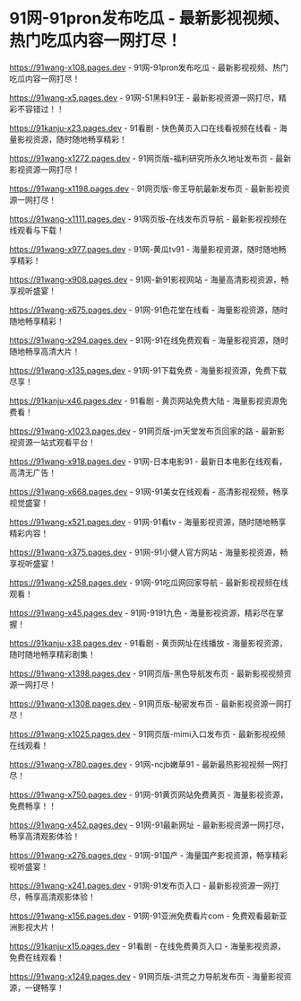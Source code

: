 # 91网-91pron发布吃瓜 - 最新影视视频、热门吃瓜内容一网打尽！
https://91wang-x108.pages.dev - 91网-91pron发布吃瓜 - 最新影视视频、热门吃瓜内容一网打尽！

https://91wang-x5.pages.dev - 91网-51黑料91王 - 最新影视资源一网打尽，精彩不容错过！！

https://91kanju-x23.pages.dev - 91看剧 - 快色黄页入口在线看视频在线看 - 海量影视资源，随时随地畅享精彩！

https://91wang-x1272.pages.dev - 91网页版-福利研究所永久地址发布页 - 最新影视资源一网打尽！

https://91wang-x1198.pages.dev - 91网页版-帝王导航最新发布页 - 最新影视资源一网打尽！

https://91wang-x1111.pages.dev - 91网页版-在线发布页导航 - 最新影视视频在线观看与下载！

https://91wang-x977.pages.dev - 91网-黄瓜tv91 - 海量影视资源，随时随地畅享精彩！

https://91wang-x908.pages.dev - 91网-新91影视网站 - 海量高清影视资源，畅享视听盛宴！

https://91wang-x675.pages.dev - 91网-91色花堂在线看 - 海量影视资源，随时随地畅享精彩！

https://91wang-x294.pages.dev - 91网-91在线免费观看 - 海量影视资源，随时随地畅享高清大片！

https://91wang-x135.pages.dev - 91网-91下载免费 - 海量影视资源，免费下载尽享！

https://91kanju-x46.pages.dev - 91看剧 - 黄页网站免费大陆 - 海量影视资源免费看！

https://91wang-x1023.pages.dev - 91网页版-jm天堂发布页回家的路 - 最新影视资源一站式观看平台！

https://91wang-x918.pages.dev - 91网-日本电影91 - 最新日本电影在线观看，高清无广告！

https://91wang-x668.pages.dev - 91网-91美女在线观看 - 高清影视视频，畅享视觉盛宴！

https://91wang-x521.pages.dev - 91网-91看tv - 海量影视资源，随时随地畅享精彩内容！

https://91wang-x375.pages.dev - 91网-91小健人官方网站 - 海量影视资源，畅享视听盛宴！

https://91wang-x258.pages.dev - 91网-91吃瓜网回家导航 - 最新影视视频在线观看！

https://91wang-x45.pages.dev - 91网-9191九色 - 海量影视资源，精彩尽在掌握！

https://91kanju-x38.pages.dev - 91看剧 - 黄页网址在线播放 - 海量影视资源，随时随地畅享精彩剧集！

https://91wang-x1398.pages.dev - 91网页版-黑色导航发布页 - 最新影视视频资源一网打尽！

https://91wang-x1308.pages.dev - 91网页版-秘密发布页 - 最新影视资源一网打尽！

https://91wang-x1025.pages.dev - 91网页版-mimi入口发布页 - 最新影视视频在线观看！

https://91wang-x780.pages.dev - 91网-ncjb嫩草91 - 最新最热影视视频一网打尽！

https://91wang-x750.pages.dev - 91网-91黄页网站免费黄页 - 海量影视资源，免费畅享！！

https://91wang-x452.pages.dev - 91网-91最新网址 - 最新影视资源一网打尽，畅享高清观影体验！

https://91wang-x276.pages.dev - 91网-91国产 - 海量国产影视资源，畅享精彩视听盛宴！

https://91wang-x241.pages.dev - 91网-91发布页入口 - 最新影视资源一网打尽，畅享高清观影体验！

https://91wang-x156.pages.dev - 91网-91亚洲免费看片com - 免费观看最新亚洲影视大片！

https://91kanju-x15.pages.dev - 91看剧 - 在线免费黄页入口 - 海量影视资源，免费在线观看！

https://91wang-x1249.pages.dev - 91网页版-洪荒之力导航发布页 - 海量影视资源，一键畅享！
